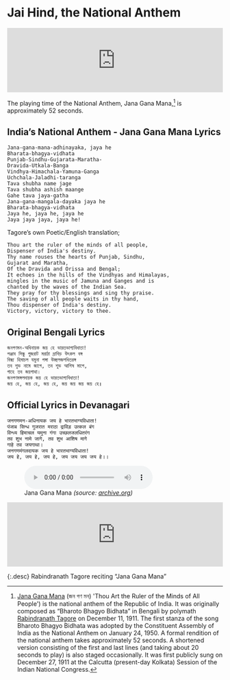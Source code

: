 # Jai Hind, the National Anthem

<iframe width="100%" src="https://www.youtube.com/embed/Bh26zOjIh9I" title="YouTube video player" frameborder="0" allow="accelerometer; autoplay; clipboard-write; encrypted-media; gyroscope; picture-in-picture; web-share" referrerpolicy="strict-origin-when-cross-origin" allowfullscreen></iframe>

The playing time of the National Anthem, Jana Gana Mana,[^JanaGanaMana] is approximately 52 seconds.

## India’s National Anthem - Jana Gana Mana Lyrics

```
Jana-gana-mana-adhinayaka, jaya he
Bharata-bhagya-vidhata
Punjab-Sindhu-Gujarata-Maratha-
Dravida-Utkala-Banga
Vindhya-Himachala-Yamuna-Ganga
Uchchala-Jaladhi-taranga
Tava shubha name jage
Tava shubha ashish maange
Gahe tava jaya-gatha
Jana-gana-mangala-dayaka jaya he
Bharata-bhagya-vidhata
Jaya he, jaya he, jaya he
Jaya jaya jaya, jaya he!
```

Tagore’s own Poetic/English translation;

```
Thou art the ruler of the minds of all people,
Dispenser of India's destiny.
Thy name rouses the hearts of Punjab, Sindhu,
Gujarat and Maratha,
Of the Dravida and Orissa and Bengal;
It echoes in the hills of the Vindhyas and Himalayas,
mingles in the music of Jamuna and Ganges and is
chanted by the waves of the Indian Sea.
They pray for thy blessings and sing thy praise.
The saving of all people waits in thy hand,
Thou dispenser of India's destiny.
Victory, victory, victory to thee.
```

## Original Bengali Lyrics

```
জনগণমন-অধিনায়ক জয় হে ভারতভাগ্যবিধাতা!
পঞ্জাব সিন্ধু গুজরাট মরাঠা দ্রাবিড় উৎকল বঙ্গ
বিন্ধ্য হিমাচল যমুনা গঙ্গা উচ্ছলজলধিতরঙ্গ
তব শুভ নামে জাগে, তব শুভ আশিষ মাগে,
গাহে তব জয়গাথা।
জনগণমঙ্গলদায়ক জয় হে ভারতভাগ্যবিধাতা!
জয় হে, জয় হে, জয় হে, জয় জয় জয় জয় হে॥
```

## Official Lyrics in Devanagari

```
जनगणमन-अधिनायक जय हे भारतभाग्यविधाता!
पंजाब सिन्ध गुजरात मराठा द्राविड़ उत्कल बंग
विन्ध्य हिमाचल यमुना गंगा उच्छलजलधितरंग
तव शुभ नामे जागे, तव शुभ आशिष मागे
गाहे तव जयगाथा।
जनगणमंगलदायक जय हे भारतभाग्यविधाता!
जय हे, जय हे, जय हे, जय जय जय जय हे।।
```

<figure>
  <audio controls src="https://archive.org/download/jana-gana-mana/jana_gana_mana.mp3"></audio>
  <figcaption>Jana Gana Mana
  	<cite>(source: <a href="https://archive.org/download/jana-gana-mana/jana_gana_mana.mp3">archive.org</a>)</cite>
  </figcaption>
</figure>

<iframe width="100%" src="https://www.youtube.com/embed/DOFnMBgZQXg?si=PETPl6jjR2GxuJGR" title="YouTube video player" frameborder="0" allow="accelerometer; autoplay; clipboard-write; encrypted-media; gyroscope; picture-in-picture; web-share" referrerpolicy="strict-origin-when-cross-origin" allowfullscreen></iframe>

{:.desc}
Rabindranath Tagore reciting “Jana Gana Mana”

[^JanaGanaMana]: [Jana Gana Mana](https://en.wikipedia.org/wiki/Jana_Gana_Mana) (জন গণ মন) 'Thou Art the Ruler of the Minds of All People') is the national anthem of the Republic of India. It was originally composed as “Bharoto Bhagyo Bidhata” in Bengali by polymath [Rabindranath Tagore](https://en.wikipedia.org/wiki/Rabindranath_Tagore) on December 11, 1911. The first stanza of the song Bharoto Bhagyo Bidhata was adopted by the Constituent Assembly of India as the National Anthem on January 24, 1950. A formal rendition of the national anthem takes approximately 52 seconds. A shortened version consisting of the first and last lines (and taking about 20 seconds to play) is also staged occasionally. It was first publicly sung on December 27, 1911 at the Calcutta (present-day Kolkata) Session of the Indian National Congress.